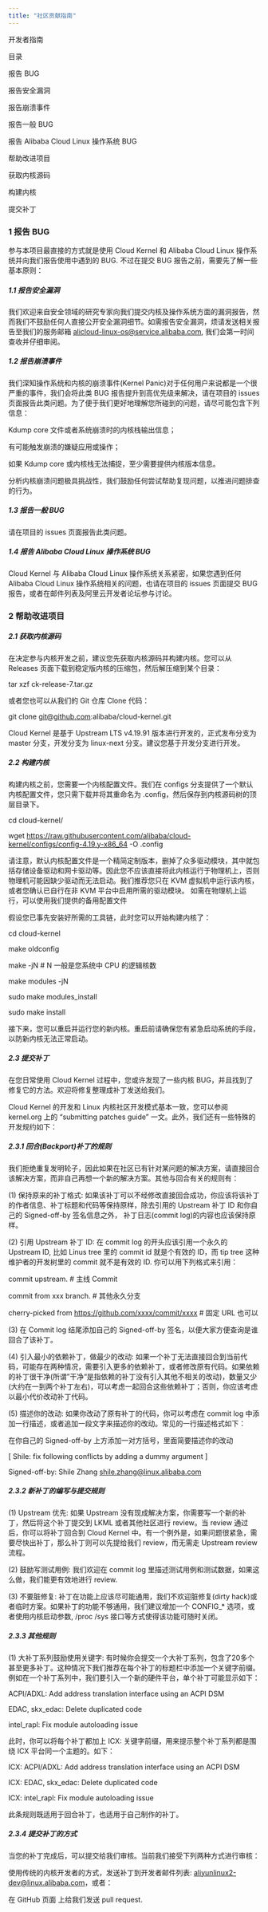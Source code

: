 ```yaml
---
title: "社区贡献指南"
---
```


开发者指南

目录

报告 BUG

报告安全漏洞

报告崩溃事件

报告一般 BUG

报告 Alibaba Cloud Linux 操作系统 BUG

帮助改进项目

获取内核源码

构建内核

提交补丁



### 1 报告 BUG

参与本项目最直接的方式就是使用 Cloud Kernel 和 Alibaba Cloud Linux 操作系统并向我们报告使用中遇到的 BUG. 不过在提交 BUG 报告之前，需要先了解一些基本原则：



##### 1.1 报告安全漏洞

我们欢迎来自安全领域的研究专家向我们提交内核及操作系统方面的漏洞报告，然而我们不鼓励任何人直接公开安全漏洞细节。如需报告安全漏洞，烦请发送相关报告至我们的服务邮箱 [alicloud-linux-os@service.alibaba.com](mailto:alicloud-linux-os@service.alibaba.com), 我们会第一时间查收并仔细审阅。



##### 1.2 报告崩溃事件

我们深知操作系统和内核的崩溃事件(Kernel Panic)对于任何用户来说都是一个很严重的事件，我们会将此类 BUG 报告提升到高优先级来解决，请在项目的 issues 页面报告此类问题。为了便于我们更好地理解您所碰到的问题，请尽可能包含下列信息：



Kdump core 文件或者系统崩溃时的内核栈输出信息；

有可能触发崩溃的嫌疑应用或操作；

如果 Kdump core 或内核栈无法捕捉，至少需要提供内核版本信息。

分析内核崩溃问题极具挑战性，我们鼓励任何尝试帮助复现问题，以推进问题排查的行为。



##### 1.3 报告一般 BUG

请在项目的 issues 页面报告此类问题。



##### 1.4 报告 Alibaba Cloud Linux 操作系统 BUG

Cloud Kernel 与 Alibaba Cloud Linux 操作系统关系紧密，如果您遇到任何 Alibaba Cloud Linux 操作系统相关的问题，也请在项目的 issues 页面提交 BUG 报告，或者在邮件列表及阿里云开发者论坛参与讨论。



### 2 帮助改进项目

##### 2.1 获取内核源码

在决定参与内核开发之前，建议您先获取内核源码并构建内核。您可以从 Releases 页面下载到稳定版内核的压缩包，然后解压缩到某个目录：

tar xzf ck-release-7.tar.gz

或者您也可以从我们的 Git 仓库 Clone 代码：

git clone [git@github.com](mailto:git@github.com):alibaba/cloud-kernel.git

Cloud Kernel 是基于 Upstream LTS v4.19.91 版本进行开发的，正式发布分支为 master 分支，开发分支为 linux-next 分支。建议您基于开发分支进行开发。

##### 2.2 构建内核

构建内核之前，您需要一个内核配置文件。我们在 configs 分支提供了一个默认内核配置文件，您只需下载并将其重命名为 .config，然后保存到内核源码树的顶层目录下。

cd cloud-kernel/

wget https://raw.githubusercontent.com/alibaba/cloud-kernel/configs/config-4.19.y-x86_64 -O .config

请注意，默认内核配置文件是一个精简定制版本，删掉了众多驱动模块，其中就包括存储设备驱动和网卡驱动等。因此您不应该直接将此内核运行于物理机上，否则物理机可能因缺少驱动而无法启动。我们推荐您只在 KVM 虚拟机中运行该内核，或者您确认已自行在非 KVM 平台中启用所需的驱动模块。 如需在物理机上运行，可以使用我们提供的备用配置文件



假设您已事先安装好所需的工具链，此时您可以开始构建内核了：

cd cloud-kernel

make oldconfig

make -jN # N 一般是您系统中 CPU 的逻辑核数

make modules -jN

sudo make modules_install

sudo make install

接下来，您可以重启并运行您的新内核。重启前请确保您有紧急启动系统的手段，以防新内核无法正常启动。

##### 2.3 提交补丁

在您日常使用 Cloud Kernel 过程中，您或许发现了一些内核 BUG，并且找到了修复它的方法。欢迎将修复整理成补丁发送给我们。

Cloud Kernel 的开发和 Linux 内核社区开发模式基本一致，您可以参阅 kernel.org 上的 “submitting patches guide” 一文。此外，我们还有一些特殊的开发规约如下：



##### 2.3.1 回合(Backport)补丁的规则

我们拒绝重复发明轮子，因此如果在社区已有针对某问题的解决方案，请直接回合该解决方案，而非自己再想一个新的解决方案。其他与回合有关的规则有：

(1) 保持原来的补丁格式: 如果该补丁可以不经修改直接回合成功，你应该将该补丁的作者信息、补丁标题和代码等保持原样，除去引用的 Upstream 补丁 ID 和你自己的 Signed-off-by 签名信息之外， 补丁日志(commit log)的内容也应该保持原样。

(2) 引用 Upstream 补丁 ID: 在 commit log 的开头应该引用一个永久的 Upstream ID, 比如 Linus tree 里的 commit id 就是个有效的 ID，而 tip tree 这种维护者的开发树里的 commit 就不是有效的 ID. 你可以用下列格式来引用：

commit  upstream. # 主线 Commit

commit  from xxx branch. # 其他永久分支

cherry-picked from https://github.com/xxxx/commit/xxxx # 固定 URL 也可以

(3) 在 Commit log 结尾添加自己的 Signed-off-by 签名，以便大家方便查询是谁回合了该补丁。

(4) 引入最小的依赖补丁，做最少的改动: 如果一个补丁无法直接回合到当前代码，可能存在两种情况，需要引入更多的依赖补丁，或者修改原有代码。如果依赖的补丁很干净(所谓”干净“是指依赖的补丁没有引入其他不相关的改动)，数量又少(大约在一到两个补丁左右)，可以考虑一起回合这些依赖补丁；否则，你应该考虑以最小代价改动补丁代码。

(5) 描述你的改动: 如果你改动了原有补丁的代码，你可以考虑在 commit log 中添加一行描述，或者追加一段文字来描述你的改动。常见的一行描述格式如下：

在你自己的 Signed-off-by 上方添加一对方括号，里面简要描述你的改动

[ Shile: fix following conflicts by adding a dummy argument ]

Signed-off-by: Shile Zhang [shile.zhang@linux.alibaba.com](mailto:shile.zhang@linux.alibaba.com)

##### 2.3.2 新补丁的编写与提交规则

(1) Upstream 优先: 如果 Upstream 没有现成解决方案，你需要写一个新的补丁，然后将这个补丁提交到 LKML 或者其他社区进行 review。当 review 通过后，你可以将补丁回合到 Cloud Kernel 中。有一个例外是，如果问题很紧急，需要尽快出补丁，那么补丁则可以先提给我们 review，而无需走 Upstream review 流程。

(2) 鼓励写测试用例: 我们欢迎在 commit log 里描述测试用例和测试数据，如果这么做，我们能更有效地进行 review.

(3) 不要脏修复: 补丁在功能上应该尽可能通用，我们不欢迎脏修复(dirty hack)或者临时方案。如果补丁的功能不够通用，我们建议增加一个 CONFIG_* 选项，或者使用内核启动参数, /proc /sys 接口等方式使得该功能可随时关闭。



##### 2.3.3 其他规则

(1) 大补丁系列鼓励使用关键字: 有时候你会提交一个大补丁系列，包含了20多个甚至更多补丁。这种情况下我们推荐在每个补丁的标题栏中添加一个关键字前缀。例如在一个补丁系列中，我们要引入一个新的硬件平台，单个补丁可能显示如下：

ACPI/ADXL: Add address translation interface using an ACPI DSM

EDAC, skx_edac: Delete duplicated code



intel_rapl: Fix module autoloading issue

此时，你可以将每个补丁都加上 ICX: 关键字前缀，用来提示整个补丁系列都是围绕 ICX 平台同一个主题的。如下：

ICX: ACPI/ADXL: Add address translation interface using an ACPI DSM

ICX: EDAC, skx_edac: Delete duplicated code



ICX: intel_rapl: Fix module autoloading issue

此条规则既适用于回合补丁，也适用于自己制作的补丁。

##### 2.3.4 提交补丁的方式

当您的补丁完成后，可以提交给我们审核。当前我们接受下列两种方式进行审核：

使用传统的内核开发者的方式，发送补丁到开发者邮件列表: [aliyunlinux2-dev@linux.alibaba.com](mailto:aliyunlinux2-dev@linux.alibaba.com)，或者：

在 GitHub 页面 上给我们发送 pull request.



